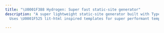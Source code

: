 ```yaml
---
title: "\U0001F388 Hydrogen: Super fast static-site generator"
description: "A super lightweight static-site generator built with TypeScript \U0001F63B
  Uses \U0001F525 lit-html inspired templates for super performant template generation"

---
```

